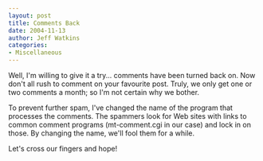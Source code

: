 ```yaml
---
layout: post
title: Comments Back
date: 2004-11-13
author: Jeff Watkins
categories:
- Miscellaneous
---
```


<p>Well, I'm willing to give it a try... comments have been turned back
on. Now don't all rush to comment on your favourite post. Truly, we
only get one or two comments a month; so I'm not certain why we
bother.</p>
<p>To prevent further spam, I've changed the name of the program that
processes the comments. The spammers look for Web sites with links to
common comment programs (mt-comment.cgi in our case) and lock in on
those. By changing the name, we'll fool them for a while.</p>
<p>Let's cross our fingers and hope!</p>